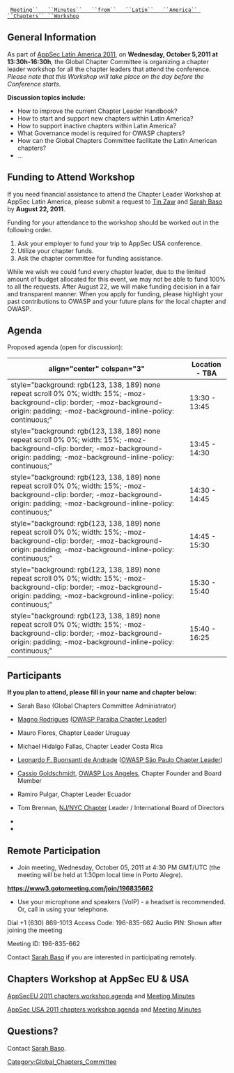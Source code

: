 ` `[`Meeting``   ``Minutes``   ``from``   ``Latin``   ``America``
 ``Chapters``
 ``Workshop`](https://docs.google.com/document/d/1875PxrASC37IxgclLuK7cE9nfOu4D98p5GwSeYHSgas/edit?hl=en_US)` `

## General Information

As part of [AppSec Latin America 2011](AppSecLatam2011 "wikilink"), on
**Wednesday, October 5,2011 at 13:30h-16:30h**, the Global Chapter
Committee is organizing a chapter leader workshop for all the chapter
leaders that attend the conference. *Please note that this Workshop will
take place on the day before the Conference starts.*

**Discussion topics include:**

  - How to improve the current Chapter Leader Handbook?
  - How to start and support new chapters within Latin America?
  - How to support inactive chapters within Latin America?
  - What Governance model is required for OWASP chapters?
  - How can the Global Chapters Committee facilitate the Latin American
    chapters?
  - ...

## Funding to Attend Workshop

If you need financial assistance to attend the Chapter Leader Workshop
at AppSec Latin America, please submit a request to [Tin
Zaw](mailto:tin.zaw@owasp.org) and [Sarah
Baso](mailto:sarah.baso@owasp.org) by **August 22, 2011**.

Funding for your attendance to the workshop should be worked out in the
following order.

1.  Ask your employer to fund your trip to AppSec USA conference.
2.  Utilize your chapter funds.
3.  Ask the chapter committee for funding assistance.

While we wish we could fund every chapter leader, due to the limited
amount of budget allocated for this event, we may not be able to fund
100% to all the requests. After August 22, we will make funding decision
in a fair and transparent manner. When you apply for funding, please
highlight your past contributions to OWASP and your future plans for the
local chapter and OWASP.

## Agenda

Proposed agenda (open for discussion):

| align="center" colspan="3"                                                                                                                                                             | Location - TBA |
| -------------------------------------------------------------------------------------------------------------------------------------------------------------------------------------- | -------------- |
| style="background: rgb(123, 138, 189) none repeat scroll 0% 0%; width: 15%; -moz-background-clip: border; -moz-background-origin: padding; -moz-background-inline-policy: continuous;" | 13:30 - 13:45  |
| style="background: rgb(123, 138, 189) none repeat scroll 0% 0%; width: 15%; -moz-background-clip: border; -moz-background-origin: padding; -moz-background-inline-policy: continuous;" | 13:45 - 14:30  |
| style="background: rgb(123, 138, 189) none repeat scroll 0% 0%; width: 15%; -moz-background-clip: border; -moz-background-origin: padding; -moz-background-inline-policy: continuous;" | 14:30 - 14:45  |
| style="background: rgb(123, 138, 189) none repeat scroll 0% 0%; width: 15%; -moz-background-clip: border; -moz-background-origin: padding; -moz-background-inline-policy: continuous;" | 14:45 - 15:30  |
| style="background: rgb(123, 138, 189) none repeat scroll 0% 0%; width: 15%; -moz-background-clip: border; -moz-background-origin: padding; -moz-background-inline-policy: continuous;" | 15:30 - 15:40  |
| style="background: rgb(123, 138, 189) none repeat scroll 0% 0%; width: 15%; -moz-background-clip: border; -moz-background-origin: padding; -moz-background-inline-policy: continuous;" | 15:40 - 16:25  |

## Participants

**If you plan to attend, please fill in your name and chapter below:**

  - Sarah Baso (Global Chapters Committee Administrator)

  - [Magno Rodrigues](https://www.owasp.org/index.php/User:Magno_Logan)
    ([OWASP Paraiba Chapter
    Leader](https://www.owasp.org/index.php/Paraiba))

  - Mauro Flores, Chapter Leader Uruguay

  - Michael Hidalgo Fallas, Chapter Leader Costa Rica

  - [Leonardo F. Buonsanti de
    Andrade](https://www.owasp.org/index.php/User:Leonardo_Francisco_Buonsanti_de_Andrade)
    ([OWASP São Paulo Chapter
    Leader](https://www.owasp.org/index.php/Sao_Paulo))

  - [Cassio
    Goldschmidt](https://www.owasp.org/index.php/User:Cassio_Goldschmidt),
    [OWASP Los Angeles](https://www.owasp.org/index.php/Los_Angeles),
    Chapter Founder and Board Member

  - Ramiro Pulgar, Chapter Leader Ecuador

  - Tom Brennan, [NJ/NYC
    Chapter](https://www.owasp.org/index.php/NYNJMetro) Leader /
    International Board of Directors

  -
  -
## Remote Participation

  - Join meeting, Wednesday, October 05, 2011 at 4:30 PM GMT/UTC (the
    meeting will be held at 1:30pm local time in Porto Alegre).

**<https://www3.gotomeeting.com/join/196835662>**

  - Use your microphone and speakers (VoIP) - a headset is recommended.
    Or, call in using your telephone.

Dial +1 (630) 869-1013
Access Code: 196-835-662
Audio PIN: Shown after joining the meeting

Meeting ID: 196-835-662

Contact [Sarah Baso](mailto:sarah.baso@owasp.org) if you are interested
in participating remotely.

## Chapters Workshop at AppSec EU & USA

[AppSecEU 2011 chapters workshop
agenda](AppSecEU_2011_chapters_workshop_agenda "wikilink") and [Meeting
Minutes](https://docs.google.com/a/owasp.org/document/d/1PrGmwy1pxs2cb4LyewXS4TonbzAY7nORWvj-NJYaEnk/edit?hl=en_US)

[AppSec USA 2011 chapters workshop
agenda](AppSec_USA_2011_chapters_workshop_agenda "wikilink") and
[Meeting
Minutes](https://docs.google.com/a/owasp.org/document/d/13KyIN9F75ZcM8lPDpvwU11JgxcImYp3or6dhmcezpF0/edit)

## Questions?

Contact [Sarah Baso](mailto:sarah.baso@owasp.org).

[Category:Global_Chapters_Committee](Category:Global_Chapters_Committee "wikilink")